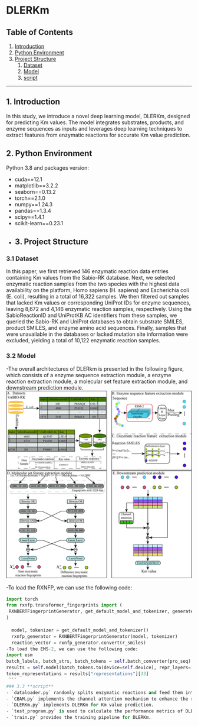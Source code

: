 # DLERKm
## Table of Contents

1. [Introduction](#introduction)
2. [Python Environment](#python-environment)
3. [Project Structure](#Project-Structure)
   1. [Dataset](#Dataset)
   2. [Model](#Model)
   3. [script](#script)
---


## 1. Introduction
In this study, we introduce a novel deep learning model, DLERKm, designed for predicting Km values. The model integrates substrates, products, and enzyme sequences as inputs and leverages deep learning techniques to extract features from enzymatic reactions for accurate Km value prediction.

## 2. Python Environment

Python 3.8 and packages version:
- cuda==12.1
- matplotlib==3.2.2
- seaborn==0.13.2
- torch==2.1.0
- numpy==1.24.3
- pandas==1.3.4
- scipy==1.4.1
- scikit-learn==0.23.1
- ## 3. Project Structure

### 3.1 **Dataset**
In this paper, we first retrieved 146 enzymatic reaction data entries containing Km values from the Sabio-RK database. Next, we selected enzymatic reaction samples from the two species with the highest data availability on the platform, Homo sapiens (H. sapiens) and Escherichia coli (E. coli), resulting in a total of 16,322 samples. We then filtered out samples that lacked Km values or corresponding UniProt IDs for enzyme sequences, leaving 8,672 and 4,146 enzymatic reaction samples, respectively. Using the SabioReactionID and UniProtKB AC identifiers from these samples, we queried the Sabio-RK and UniProt databases to obtain substrate SMILES, product SMILES, and enzyme amino acid sequences. Finally, samples that were unavailable in the databases or lacked mutation site information were excluded, yielding a total of 10,122 enzymatic reaction samples.

### 3.2 **Model**

   -The overall architectures of DLERkm is presented in the following figure, which consists of a enzyme sequence extraction module, a enzyme reaction extraction module, a molecular set feature extraction module, and downstream prediction module.
   ![Model Architecture](https://github.com/yulglee/DLERKm/blob/main/Dataset_file/Figure1_model_framework.jpg)
   
   -To load the RXNFP, we can use the following code:
   
   ```python
   import torch
   from rxnfp.transformer_fingerprints import (
    RXNBERTFingerprintGenerator, get_default_model_and_tokenizer, generate_fingerprints
   )
     
     model, tokenizer = get_default_model_and_tokenizer()
     rxnfp_generator = RXNBERTFingerprintGenerator(model, tokenizer)
     reaction_vector = rxnfp_generator.convert(r_smiles)
   -To load the EMS-2, we can use the following code:
   import esm 
   batch_labels, batch_strs, batch_tokens = self.batch_converter(pro_seq)
   results = self.model(batch_tokens.to(device=self.device), repr_layers=[33], return_contacts=True)
   token_representations = results["representations"][33]
    ```
### 3.3 **script**
- `dataloader.py` randomly splits enzymatic reactions and feed them into the DLERKm in batchsizes for training and testing.
- `CBAM.py` implements the channel attention mechanism to enhance the representation of local features by emphasizing important channel information.
- `DLERKm.py` implements DLERKm for Km value prediction.
- `test_program.py` is used to calculate the performance metrics of DLERKm.
- `train.py` provides the training pipeline for DLERKm.

